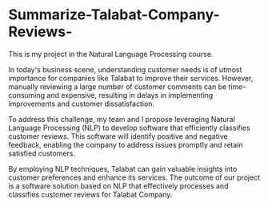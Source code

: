 # Summarize-Talabat-Company-Reviews-

This is my project in the Natural Language Processing course.

In today's business scene, understanding customer needs is of utmost importance for companies like Talabat to improve their services. However, manually reviewing a large number of customer comments can be time-consuming and expensive, resulting in delays in implementing improvements and customer dissatisfaction.

To address this challenge, my team and I propose leveraging Natural Language Processing (NLP) to develop software that efficiently classifies customer reviews. This software will identify positive and negative feedback, enabling the company to address issues promptly and retain satisfied customers.

By employing NLP techniques, Talabat can gain valuable insights into customer preferences and enhance its services. The outcome of our project is a software solution based on NLP that effectively processes and classifies customer reviews for Talabat Company.
